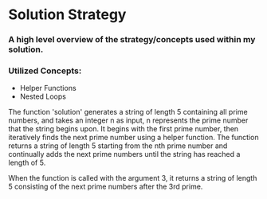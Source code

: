 # Solution Strategy
### A high level overview of the strategy/concepts used within my solution.

### Utilized Concepts:
* Helper Functions
* Nested Loops


The function 'solution' generates a string of length 5 containing all prime numbers, and takes an integer n as input, n represents the prime number that the string begins upon. It begins with the first prime number, then iteratively finds the next prime number using a helper function. The function returns a string of length 5 starting from the nth prime number and continually adds the next prime numbers until the string has reached a length of 5.

When the function is called with the argument 3, it returns a string of length 5 consisting of the next prime numbers after the 3rd prime.
